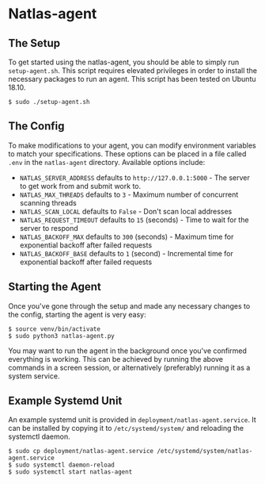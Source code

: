 # Natlas-agent

The Setup
------------
To get started using the natlas-agent, you should be able to simply run `setup-agent.sh`. This script requires elevated privileges in order to install the necessary packages to run an agent. This script has been tested on Ubuntu 18.10.

```
$ sudo ./setup-agent.sh
```


The Config
------------
To make modifications to your agent, you can modify environment variables to match your specifications. These options can be placed in a file called `.env` in the `natlas-agent` directory. Available options include:

- `NATLAS_SERVER_ADDRESS` defaults to `http://127.0.0.1:5000` - The server to get work from and submit work to.
- `NATLAS_MAX_THREADS` defaults to `3` - Maximum number of concurrent scanning threads
- `NATLAS_SCAN_LOCAL` defaults to `False` - Don't scan local addresses
- `NATLAS_REQUEST_TIMEOUT` defaults to `15` (seconds) - Time to wait for the server to respond
- `NATLAS_BACKOFF_MAX` defaults to `300` (seconds) - Maximum time for exponential backoff after failed requests
- `NATLAS_BACKOFF_BASE` defaults to `1` (second) - Incremental time for exponential backoff after failed requests

Starting the Agent
------------
Once you've gone through the setup and made any necessary changes to the config, starting the agent is very easy:

```
$ source venv/bin/activate
$ sudo python3 natlas-agent.py
```

You may want to run the agent in the background once you've confirmed everything is working. This can be achieved by running the above commands in a screen session, or alternatively (preferably) running it as a system service.

Example Systemd Unit
------------------
An example systemd unit is provided in `deployment/natlas-agent.service`. It can be installed by copying it to `/etc/systemd/system/` and reloading the systemctl daemon.

```
$ sudo cp deployment/natlas-agent.service /etc/systemd/system/natlas-agent.service
$ sudo systemctl daemon-reload
$ sudo systemctl start natlas-agent
```
